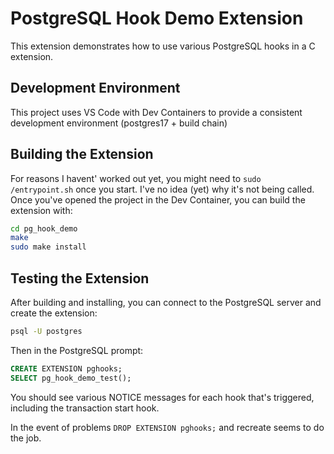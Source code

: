 # PostgreSQL Hook Demo Extension

This extension demonstrates how to use various PostgreSQL hooks in a C extension.

## Development Environment

This project uses VS Code with Dev Containers to provide a consistent development environment (postgres17 + build chain)

## Building the Extension

For reasons I havent' worked out yet, you might need to `sudo /entrypoint.sh` once you start. I've no idea (yet) why it's not being called. Once you've opened the project in the Dev Container, you can build the extension with:

```bash
cd pg_hook_demo
make
sudo make install
```

## Testing the Extension

After building and installing, you can connect to the PostgreSQL server and create the extension:

```bash
psql -U postgres
```

Then in the PostgreSQL prompt:

```sql
CREATE EXTENSION pghooks;
SELECT pg_hook_demo_test();
```

You should see various NOTICE messages for each hook that's triggered, including the transaction start hook.

In the event of problems `DROP EXTENSION pghooks;` and recreate seems to do the job.